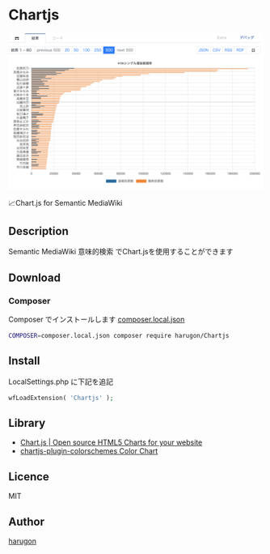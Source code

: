 Chartjs
====
 ![demo](https://raw.githubusercontent.com/harugon/Chartjs/master/.github/screenshots/Chartjs.png)
 
📈Chart.js for Semantic MediaWiki


## Description
Semantic MediaWiki 意味的検索 でChart.jsを使用することができます

## Download

### Composer
Composer でインストールします [composer.local.json](https://www.mediawiki.org/wiki/Composer#Using_composer-merge-plugin)
```bash
COMPOSER=composer.local.json composer require harugon/Chartjs
```

## Install


LocalSettings.php に下記を追記
```php
wfLoadExtension( 'Chartjs' );
```
## Library
* [Chart\.js \| Open source HTML5 Charts for your website](https://www.chartjs.org/)
* [chartjs\-plugin\-colorschemes Color Chart](https://nagix.github.io/chartjs-plugin-colorschemes/colorchart.html)



## Licence

MIT

## Author

[harugon](https://github.com/harugon)

# 
